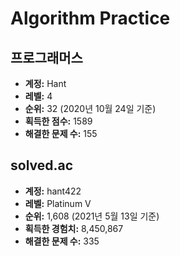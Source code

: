 # Algorithm Practice

## 프로그래머스

- **계정:** Hant
- **레벨:** 4
- **순위:** 32 (2020년 10월 24일 기준)
- **획득한 점수:** 1589
- **해결한 문제 수:** 155

## solved.ac

- **계정:** hant422
- **레벨:** Platinum V
- **순위:** 1,608 (2021년 5월 13일 기준)
- **획득한 경험치:** 8,450,867
- **해결한 문제 수:** 335
